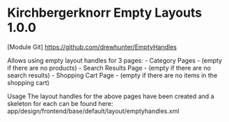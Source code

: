 Kirchbergerknorr Empty Layouts 1.0.0
===============================================

[Module Git] https://github.com/drewhunter/EmptyHandles

Allows using empty layout handles for 3 pages:
	- Category Pages - (empty if there are no products)
	- Search Results Page - (empty if there are no search results)
	- Shopping Cart Page - (empty if there are no items in the shopping cart)
	

Usage
The layout handles for the above pages have been created and a skeleton for each can be found here:
	app/design/frontend/base/default/layout/emptyhandles.xml